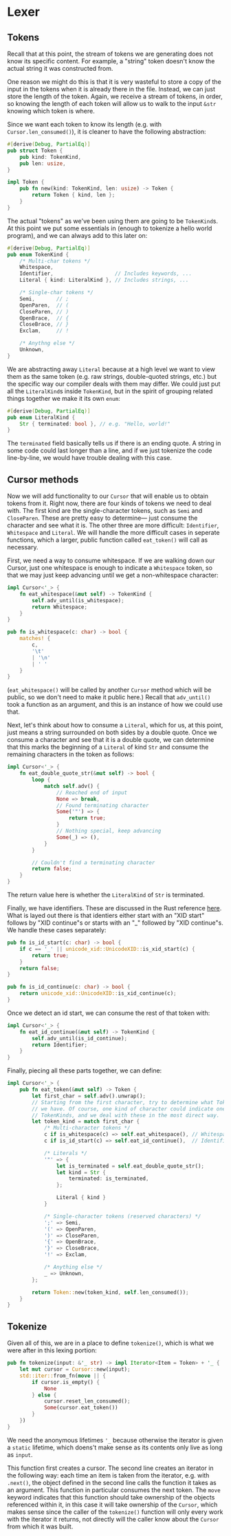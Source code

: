 # Lexer

## Tokens
Recall that at this point, the stream of tokens we are generating does 
not know its specific content. For example, a "string" token doesn't know
the actual string it was constructed from. 

One reason we might do this is that it is very wasteful to store a copy 
of the input in the tokens when it is already there in the file. Instead, 
we can just store the length of the token. Again, we receive a stream of
tokens, in order, so knowing the length of each token will allow us to 
walk to the input `&str` knowing which token is where.

Since we want each token to know its length (e.g. with `Cursor.len_consumed()`),
it is cleaner to have the following abstraction:
```rust
#[derive(Debug, PartialEq)]
pub struct Token {
    pub kind: TokenKind,
    pub len: usize,
}

impl Token {
    pub fn new(kind: TokenKind, len: usize) -> Token {
        return Token { kind, len };
    }
}
```

The actual "tokens" as we've been using them are going to be `TokenKind`s. At 
this point we put some essentials in (enough to tokenize a hello world program), 
and we can always add to this later on:
```rust
#[derive(Debug, PartialEq)]
pub enum TokenKind {
    /* Multi-char tokens */
    Whitespace,
    Identifier,                    // Includes keywords, ...
    Literal { kind: LiteralKind }, // Includes strings, ...

    /* Single-char tokens */
    Semi,       // ;
    OpenParen,  // (
    CloseParen, // )
    OpenBrace,  // {
    CloseBrace, // }
    Exclam,     // !

    /* Anythng else */
    Unknown,
}
```

We are abstracting away `Literal` because at a high level we want to view them as 
the same token (e.g. raw strings, double-quoted strings, etc.) but the specific 
way our compiler deals with them may differ. We could just put all the `LiteralKind`s
inside `TokenKind`, but in the spirit of grouping related things together we make it
its own `enum`:
```rust
#[derive(Debug, PartialEq)]
pub enum LiteralKind {
    Str { terminated: bool }, // e.g. "Hello, world!"
}
``` 

The `terminated` field basically tells us if there is an ending quote. A string in 
some code could last longer than a line, and if we just tokenize the code line-by-line,
we would have trouble dealing with this case.

## Cursor methods

Now we will add functionality to our `Cursor` that will enable us to obtain 
tokens from it. Right now, there are four kinds of tokens we need to deal 
with. The first kind are the single-character tokens, such as `Semi` and 
`CloseParen`. These are pretty easy to determine— just consume the character 
and see what it is. The other three are more difficult: `Identifier`, 
`Whitespace` and `Literal`. We will handle the more difficult cases in seperate
functions, which a larger, public function called `eat_token()` will call
as necessary.

First, we need a way to consume whitespace. If we are walking down our Cursor, 
just one whitespace is enough to indicate a `Whitespace` token, so that we may 
just keep advancing until we get a non-whitespace character:
```rust
impl Cursor<'_> {
    fn eat_whitespace(&mut self) -> TokenKind {
        self.adv_until(is_whitespace);
        return Whitespace;
    }
}

pub fn is_whitespace(c: char) -> bool {
    matches! {
        c,
        '\t'
        | '\n'
        | ' '
    }
}
```
(`eat_whitespace()` will be called by another `Cursor` method which will be 
public, so we don't need to make it public here.) Recall that `adv_until()`
took a function as an argument, and this is an instance of how we could use 
that.

Next, let's think about how to consume a `Literal`, which for us, at this point,
just means a string surrounded on both sides by a double quote. Once we consume 
a character and see that it is a double quote, we can determine that this marks 
the beginning of a `Literal` of kind `Str` and consume the remaining characters 
in the token as follows:
```rust
impl Cursor<'_> {
    fn eat_double_quote_str(&mut self) -> bool {
        loop {
            match self.adv() {
                // Reached end of input
                None => break,
                // Found terminating character
                Some('"') => {
                    return true;
                }
                // Nothing special, keep advancing
                Some(_) => (),
            }
        }

        // Couldn't find a terminating character
        return false;
    }
}
```
The return value here is whether the `LiteralKind` of `Str` is terminated.

Finally, we have identifiers. These are discussed in the Rust reference 
[here](https://doc.rust-lang.org/reference/identifiers.html). What is layed
out there is that identiers either start with an "XID start" follows by 
"XID continue"s or starts with an "_" followed by "XID continue"s. We handle
these cases separately:
```rust
pub fn is_id_start(c: char) -> bool {
    if c == '_' || unicode_xid::UnicodeXID::is_xid_start(c) {
        return true;
    }
    return false;
}

pub fn is_id_continue(c: char) -> bool {
    return unicode_xid::UnicodeXID::is_xid_continue(c);
}
```

Once we detect an id start, we can consume the rest of that token with:
```rust
impl Cursor<'_> {
    fn eat_id_continue(&mut self) -> TokenKind {
        self.adv_until(is_id_continue);
        return Identifier;
    }
}
```

Finally, piecing all these parts together, we can define:
```rust
impl Cursor<'_> {
    pub fn eat_token(&mut self) -> Token {
        let first_char = self.adv().unwrap();
        // Starting from the first character, try to determine what TokenKind
        // we have. Of course, one kind of character could indicate one of many
        // TokenKinds, and we deal with these in the most direct way.
        let token_kind = match first_char {
            /* Multi-character tokens */
            c if is_whitespace(c) => self.eat_whitespace(), // Whitespace
            c if is_id_start(c) => self.eat_id_continue(),  // Identifier

            /* Literals */
            '"' => {
                let is_terminated = self.eat_double_quote_str();
                let kind = Str {
                    terminated: is_terminated,
                };

                Literal { kind }
            }

            /* Single-character tokens (reserved characters) */
            ';' => Semi,
            '(' => OpenParen,
            ')' => CloseParen,
            '{' => OpenBrace,
            '}' => CloseBrace,
            '!' => Exclam,

            /* Anything else */
            _ => Unknown,
        };

        return Token::new(token_kind, self.len_consumed());
    }
}
```

## Tokenize
Given all of this, we are in a place to define `tokenize()`, which is 
what we were after in this lexing portion:
```rust
pub fn tokenize(input: &'_ str) -> impl Iterator<Item = Token> + '_ {
    let mut cursor = Cursor::new(input);
    std::iter::from_fn(move || {
        if cursor.is_empty() {
            None
        } else {
            cursor.reset_len_consumed();
            Some(cursor.eat_token())
        }
    })
}
```

We need the anonymous lifetimes `'_` because otherwise the iterator is given a 
`static` lifetime, which doens't make sense as its contents only live as long as 
`input`. 

This function first creates a cursor. The second line creates an iterator in the 
following way: each time an item is taken from the iterator, e.g. with `.next()`, 
the object defined in the second line calls the function it takes as an argument. 
This function in particular consumes the next token. The `move` keyword indicates
that this function should take ownership of the objects referenced within it, in 
this case it will take ownership of the `Cursor`, which makes sense since the caller 
of the `tokenize()` function will only every work with the iterator it returns, not 
directly will the caller know about the `Cursor` from which it was built.
